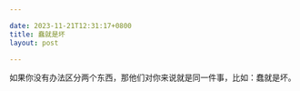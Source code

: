 ```yaml
---

date: 2023-11-21T12:31:17+0800
title: 蠢就是坏
layout: post

---
```


如果你没有办法区分两个东西，那他们对你来说就是同一件事，比如：蠢就是坏。
